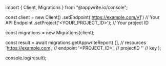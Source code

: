 import { Client, Migrations } from "@appwrite.io/console";

const client = new Client()
    .setEndpoint('https://example.com/v1') // Your API Endpoint
    .setProject('<YOUR_PROJECT_ID>'); // Your project ID

const migrations = new Migrations(client);

const result = await migrations.getAppwriteReport(
    [], // resources
    'https://example.com', // endpoint
    '<PROJECT_ID>', // projectID
    '<KEY>' // key
);

console.log(result);
